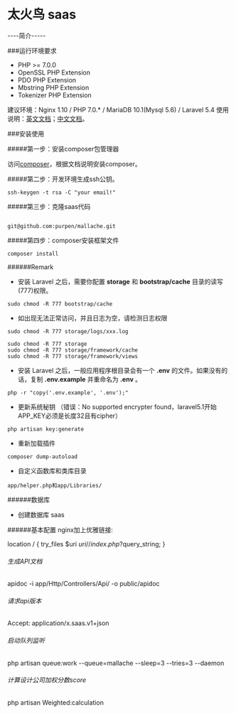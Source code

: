  # 太火鸟 saas
 ----简介-----
 
 
 ###运行环境要求
 
 * PHP >= 7.0.0
 * OpenSSL PHP Extension
 * PDO PHP Extension
 * Mbstring PHP Extension
 * Tokenizer PHP Extension
 
 建议环境：Nginx 1.10 / PHP 7.0.* / MariaDB 10.1(Mysql 5.6) / Laravel 5.4
 使用说明：[英文文档](https://laravel.com/docs/5.4)；[中文文档](http://laravel-china.org/docs/5.4)。
 
 ###安装使用
 
 #####第一步：安装composer包管理器
 
 访问[composer](http://pkg.phpcomposer.com/)，根据文档说明安装composer。
     
 #####第二步：开发环境生成ssh公钥。
 
 ```
 ssh-keygen -t rsa -C "your email!"
 ```
 
 #####第三步：克隆saas代码
 
 ```
 
git@github.com:purpen/mallache.git

 ```
 
 #####第四步：composer安装框架文件
 
 ```
 composer install
 ```
 
 ######Remark
 * 安装 Laravel 之后，需要你配置 **storage** 和 **bootstrap/cache** 目录的读写(777)权限。
 
 ```
 sudo chmod -R 777 bootstrap/cache
 ```
 * 如出现无法正常访问，并且日志为空，请检测日志权限
 ```
 sudo chmod -R 777 storage/logs/xxx.log
 ```
 ```
 sudo chmod -R 777 storage 
 sudo chmod -R 777 storage/framework/cache
 sudo chmod -R 777 storage/framework/views
 ```
 
 * 安装 Laravel 之后，一般应用程序根目录会有一个 **.env** 的文件。如果没有的话，复制 **.env.example** 并重命名为 **.env** 。
 
 ```
 php -r "copy('.env.example', '.env');"
 ```
 
 * 更新系统秘钥 （错误：No supported encrypter found，laravel5.1开始APP_KEY必须是长度32且有cipher）
 ```
 php artisan key:generate
 ```
 * 重新加载插件
 ```
 composer dump-autoload
 ```
 * 自定义函数库和类库目录
 ```
 app/helper.php和app/Libraries/
 ```
 
 ######数据库
 * 创建数据库 saas
 
 ######基本配置
 nginx加上优雅链接:
 
 location / {
     try_files $uri $uri/ /index.php?$query_string;
 }
 
 
 ###### 生成API文档
 apidoc -i app/Http/Controllers/Api/ -o public/apidoc
 
 ###### 请求api版本
 Accept: application/x.saas.v1+json

 ###### 启动队列监听
 php artisan queue:work --queue=mallache --sleep=3 --tries=3  --daemon

 ###### 计算设计公司加权分数score
 php artisan Weighted:calculation